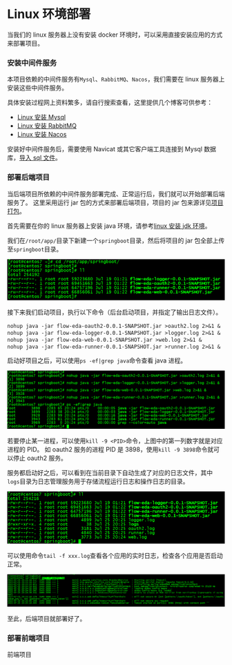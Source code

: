 # Linux 环境部署

当我们的 linux 服务器上没有安装 docker 环境时，可以采用直接安装应用的方式来部署项目。

### 安装中间件服务

本项目依赖的中间件服务有`Mysql`、`RabbitMQ`、`Nacos`，我们需要在 linux 服务器上安装这些中间件服务。

具体安装过程网上资料繁多，请自行搜索查看，这里提供几个博客可供参考：

- [Linux 安装 Mysql](https://blog.csdn.net/Lin_xiaofeng/article/details/87628833)
- [Linux 安装 RabbitMQ](https://blog.csdn.net/Lin_xiaofeng/article/details/87857536)
- [Linux 安装 Nacos](https://blog.csdn.net/Mr_7777777/article/details/123133036)

安装好中间件服务后，需要使用 Navicat 或其它客户端工具连接到 Mysql 数据库，[导入 sql 文件](advanced/local-start?id=导入-sql-文件)。

### 部署后端项目

当后端项目所依赖的中间件服务部署完成、正常运行后，我们就可以开始部署后端服务了。
这里采用运行 jar 包的方式来部署后端项目，项目的 jar 包来源详见[项目打包](deploy/packaging.md)。

首先需要在你的 linux 服务器上安装 java 环境，请参考[linux 安装 jdk 环境](https://blog.csdn.net/Lin_xiaofeng/article/details/87626658)。

我们在`/root/app/`目录下新建一个`springboot`目录，然后将项目的 jar 包全部上传至`springboot`目录。

![image](../img/linux1.png ":size=60%")

接下来我们启动项目，执行以下命令（后台启动项目，并指定了输出日志文件）。

```shell
nohup java -jar flow-eda-oauth2-0.0.1-SNAPSHOT.jar >oauth2.log 2>&1 &
nohup java -jar flow-eda-logger-0.0.1-SNAPSHOT.jar >logger.log 2>&1 &
nohup java -jar flow-eda-web-0.0.1-SNAPSHOT.jar >web.log 2>&1 &
nohup java -jar flow-eda-runner-0.0.1-SNAPSHOT.jar >runner.log 2>&1 &
```

启动好项目之后，可以使用`ps -ef|grep java`命令查看 java 进程。

![image](../img/linux2.png ":size=70%")

若要停止某一进程，可以使用`kill -9 <PID>`命令，上图中的第一列数字就是对应进程的 PID。
如 oauth2 服务的进程 PID 是 3898，使用`kill -9 3898`命令就可以停止 oauth2 服务。

服务都启动好之后，可以看到在当前目录下自动生成了对应的日志文件，其中`logs`目录为日志管理服务用于存储流程运行日志和操作日志的目录。

![image](../img/linux3.png ":size=70%")

可以使用命令`tail -f xxx.log`查看各个应用的实时日志，检查各个应用是否启动正常。

![image](../img/linux4.png)

至此，后端项目就部署好了。

### 部署前端项目

前端项目

